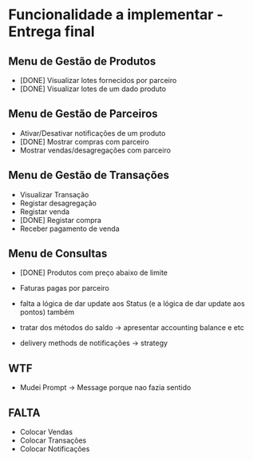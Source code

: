 # Funcionalidade a implementar - Entrega final

## Menu de Gestão de Produtos

- [DONE] Visualizar lotes fornecidos por parceiro
- [DONE] Visualizar lotes de um dado produto

## Menu de Gestão de Parceiros

- Ativar/Desativar notificações de um produto
- [DONE] Mostrar compras com parceiro
- Mostrar vendas/desagregações com parceiro

## Menu de Gestão de Transações

- Visualizar Transação
- Registar desagregação
- Registar venda
- [DONE] Registar compra
- Receber pagamento de venda

## Menu de Consultas

- [DONE] Produtos com preço abaixo de limite
- Faturas pagas por parceiro

- falta a lógica de dar update aos Status (e a lógica de dar update aos pontos) também
- tratar dos métodos do saldo -> apresentar accounting balance e etc
- delivery methods de notificações -> strategy

## WTF

- Mudei Prompt -> Message porque nao fazia sentido



## FALTA

- Colocar Vendas
- Colocar Transações
- Colocar Notificações
